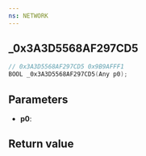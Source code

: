 ```yaml
---
ns: NETWORK
---
```

## _0x3A3D5568AF297CD5

```c
// 0x3A3D5568AF297CD5 0x9B9AFFF1
BOOL _0x3A3D5568AF297CD5(Any p0);
```


## Parameters
* **p0**: 

## Return value
